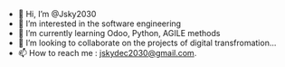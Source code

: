 - 👋 Hi, I’m @Jsky2030
- 👀 I’m interested in the software engineering 
- 🌱 I’m currently learning Odoo, Python, AGILE methods
- 💞️ I’m looking to collaborate on the projects of digital transfromation...
- 📫 How to reach me : jskydec2030@gmail.com.

<!---
Jsky2030/Jsky2030 is a ✨ special ✨ repository because its `README.md` (this file) appears on your GitHub profile.
You can click the Preview link to take a look at your changes.
--->
